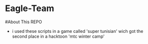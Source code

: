 # Eagle-Team
#About This REPO
- i used these scripts in a game called 'super  tunisian' wich got the second place in a
hacktoon 'mtc winter camp'  
